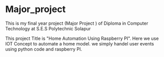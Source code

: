 # Major_project
This is my final year project (Major Project ) of Diploma in Computer Technology at S.E.S Polytechnic Solapur

This project Title is "Home Automation Using Raspberry PI". Here we use IOT Concept to automate a home model. we simply handel user events using python code and raspberry PI.
